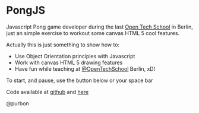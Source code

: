 <h1>PongJS</h1>
<p>Javascript Pong game developer during the last <a href="http://js.opentechschool.org/">Open Tech School</a> in Berlin, just an simple 
exercise to workout some canvas HTML 5 cool features.</p>
<p>Actually this is just something to show how to:
<ul>
<li>Use Object Orientation principles with Javascript</li>
<li>Work with canvas HTML 5 drawing features</li>
<li>Have fun while teaching at <a href="https://twitter.com/OpenTechSchool">@OpenTechSchool</a> Berlin, xD!</li>
</ul>
</p>
<p>To start, and pause, use the button below or your space bar</p>
<p>Code available at <a href="https://github.com/purbon/pongjs">github</a> and <a href="js/game.js">here</a></p>
</div>

@purbon

